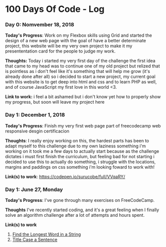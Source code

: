 # 100 Days Of Code - Log

### Day 0: Nomvember 18, 2018

**Today's Progress**: Work on my Flexbox skills using Grid and started the design of a new web page with the goal of have a better determinate project, this website will be my very own project to make it my presententation card for the people to judge my work.

**Thoughts:** Today i started my very first day of the challenge the first idea that came to my head was to continue one of my old project but relized that is pointless as i don't feel like it's something that will help me grow (it's already done after all) so i decided to start a new project, my current goal with this website is to get deep into html and css and to learn PHP as well, and of course JavaScript my first love in this world <3.

**Link to work:** i feel a bit ashamed but i don't know yet how to properly show my progress, but soon will leave my project here

### Day 1: December 1, 2018

**Today's Progress**: Finish my very first web page part of freecodecamp web responsive desgin certificacion

**Thoughts**: I really enjoy working on this, the hardest parts has been to adapt myself to this challenge due to my own laziness something i'm working on it took me a few days to actually start because as the challenge dictates i must first finish the curriculum, but feeling bad for not starting i decided to use this to actually do something, i struggle with the locations, margins and paddings on css something i'm looking foward to work with!

**Link(s) to work**: https://codepen.io/surucobe/full/VVqaRY/


### Day 1: June 27, Monday

**Today's Progress**: I've gone through many exercises on FreeCodeCamp.

**Thoughts** I've recently started coding, and it's a great feeling when I finally solve an algorithm challenge after a lot of attempts and hours spent.

**Link(s) to work**
1. [Find the Longest Word in a String](https://www.freecodecamp.com/challenges/find-the-longest-word-in-a-string)
2. [Title Case a Sentence](https://www.freecodecamp.com/challenges/title-case-a-sentence)
